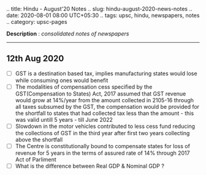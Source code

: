 .. title: Hindu - August'20  Notes
.. slug: hindu-august-2020-news-notes
.. date: 2020-08-01 08:00 UTC+05:30
.. tags: upsc, hindu, newspapers, notes
.. category: upsc-pages

**Description** : *consolidated notes of newspapers*
<!-- TEASER_END -->

***

## 12th Aug 2020

- [ ] GST is a destination based tax, implies manufacturing states would  lose while consuming ones would benefit
- [ ] The modalities of compensation cess specified by the GST(Compensation to States) Act, 2017 assumed that GST revenue would grow at 14%/year from the amount collected in 2105-16 through all taxes subsumed by the GST, the compensation would be provided for the shortfall to states that had collected tax less than the amount - this was valid untill 5 years - till June 2022
- [ ] Slowdown in the motor vehicles contributed to less cess fund reducing the collections of GST in the third year after first two years collecting above the shortfall
- [ ] The Centre is constitutionally bound to compensate states for loss of revenue for 5 years in the terms of assured rate of 14% through 2017 Act of Parliment
- [ ] What is the difference between Real GDP & Nominal GDP ?